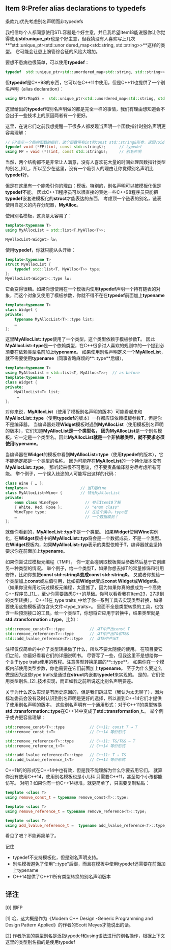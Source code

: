 ## Item 9:Prefer alias declarations to typedefs
条款九:优先考虑别名声明而非typedefs

我相信每个人都同意使用STL容器是个好主意，并且我希望Item18能说服你让你觉得使用**std:unique_ptr**也是个好主意，但我猜没有人喜欢写上几次**“std::unique_ptr<std::unor dered_map<std::string, std::string>>**这样的类型。
它可能会让患上腕管综合征的风险大增加。

要想不患病也很简单，可以使用**typedef**：
````cpp
typedef  std::unique_ptr<std::unordered_map<std::string, std::string>>  UPtrMapSS; 
````
但**typedef**是C++98的东西，它可以在C++11中使用，但是C++11也提供了一个别名声明（alias declaration）：
````cpp
using UPtrMapSS =  std::unique_ptr<std::unordered_map<std::string, std::string>>;
````
这里给出的**typedef**和别名声明做的都是完全一样的事情，我们有理由想知道会不会出于一些技术上的原因两者有一个更好。

这里，在说它们之前我想提醒一下很多人都发现当声明一个函数指针时别名声明更容易理解：
````cpp
// FP表示一个指向函数的指针，这个函数带有int和const std::string&形参，返回void
typedef void (*FP)(int, const std::string&);      // typedef
using FP = void (*)(int, const std::string&);     // 别名声明
````
当然，两个结构都不是非常让人满意，没有人喜欢花大量的时间处理函数指针类型的别名_[0]_，所以至少在这里，没有一个吸引人的理由让你觉得别名声明比**typedef**好。

但是在这里有一个能吸引你的理由：模板。特别的，别名声明可以被模板化但是**typedef**不能。
因此C++11程序员可以很直接的表达一些C++98程序员只能把**typedef**嵌套进模板化的**struct**才能表达的东西，
考虑顶一个链表的别名，链表使用自定义的内存分配器，**MyAlloc**。

使用别名模板，这真是太容易了：
````cpp
template<typename T>
using MyAllocList = std::list<T,MyAlloc<T>>;

MyAllocList<Widget> lw;
````
使用**typedef**，你就只能从头开始：
````cpp
template<typename T>                     
struct MyAllocList {                    
    typedef std::list<T, MyAlloc<T>> type;  
};                                      
MyAllocList<Widget>::type lw;         
````
它会变得很糟。如果你想使用在一个模板内使用**typedef**声明一个持有链表的对象，而这个对象又使用了模板参数，你就不得不在在**typedef**前面加上**typename**
````cpp
template<typename T> 
class Widget {                     
private:                               
    typename MyAllocList<T>::type list;    
    … 
}; 
````
这里**MyAllocList<T>::type**使用了一个类型，这个类型依赖于模板参数**T**。
因此**MyAllocList<T>::type**是一个依赖类型，在C++很多讨人喜欢的规则中的一个提到必须要在依赖类型名前加上**typename**。
如果使用别名声明定义一个**MyAllocList**，就不需要使用**typename**（同事省略麻烦的**::type**后缀），
````cpp
template<typename T> 
using MyAllocList = std::list<T, MyAlloc<T>>;  // as before
template<typename T> 
class Widget { 
private:  
    MyAllocList<T> list;                    
     …                                            
};
````
对你来说，**MyAllocList<T>**（使用了模板别名声明的版本）可能看起来和**MyAllocList<T>::type**（使用**typedef**的版本）一样都应该依赖模板参数**T**，但是你不是编译器。
当编译器处理**Widget**模板时遇到**MyAllocList<T>**（使用模板别名声明的版本），它们知道**MyAllocList<T>**是一个类型名，
因为**MyAllocList**是一个别名模板。它一定是一个类型名。因此**MyAllocList<T>**就是一个非依赖类型，就不要求必须使用**typename**。

当编译器在**Widget**的模板中看到**MyAllocList<T>::type**（使用**typedef**的版本），它不能确定那是一个类型的名称。
因为可能存在**MyAllocList**的一个特化版本没有**MyAllocList<T>::type**。
那听起来很不可思议，但不要责备编译器穷尽考虑所有可能。
举个例子，一个误入歧途的人可能写出这样的代码：
````cpp
class Wine { … };
template<>                       // 当T是Wine
class MyAllocList<Wine> {        // 特化MyAllocList
private:  
    enum class WineType            // 参见Item10了解  
    { White, Red, Rose };          // "enum class"
    WineType type;                 // 在这个类中，type是
    …                              // 一个数据成员！
};
````
就像你看到的，**MyAllocList<Wine>::typ**不是一个类型。
如果**Widget**使用**Wine**实例化，在**Widget**模板中的**MyAllocList<Wine>::typ**将会是一个数据成员，不是一个类型。
在**Widget**模板内，如果**MyAllocList<Wine>::typ**表示的类型依赖于**T**，编译器就会坚持要求你在前面加上**typename**。

如果你尝试过模板元编程（TMP）， 你一定会碰到取模板类型参数然后基于它创建另一种类型的情况。
举个例子，给一个类型**T**，如果你想去掉**T**的常量修饰和引用修饰，比如你想把**const std::string&**变成**const std::string&**。
又或者你想给一个类型加上**const**或左值引用，比如把**Widget**变成**const Widget**或**Widget&**。
（如果你没有用过玩过模板元编程，太遗憾了，因为如果你真的想成为一个高效C++程序员_[1]_，至少你需要熟悉C++的基础。你可以看看我在Item23，27提到的类型转换）。
C++11在_type traits_中给了你一系列工具去实现类型转换，如果要使用这些模板请包含头文件<type_traits>。
里面不全是类型转换的工具，也包含一些预测接口的工具。给一个类型**T**，你想将它应用于转换中，结果类型就是**std::transformation <T>::type**，比如：
````cpp
std::remove_const<T>::type           // 从T中产出const T
std::remove_reference<T>::type       // 从T中产出T&和T&&
std::add_lvalue_reference<T>::type   // 从T&中产出T
````
注释仅仅简单的中介了类型转换做了什么，所以不要太随便的使用。
在项目要它们之前，你最好看看它们的详细说明书。
尽管写了一些，但我这里不是想给你一个关于type traits使用的教程。注意类型转换尾部的**::type**。
如果你在一个模板内部使用类型参数，你也需要在它们前面加上**typename**。
至于为什么要这么做是因为这些type traits是通过在**struct**内嵌套**typedef**来实现的。
是的，它们使用类型别名_[2]_技术实现，而正如我之前所说这比别名声明要差。

关于为什么这么实现是有历史原因的，但是我们跳过它（我认为太无聊了），因为标准委员会没有及时认识到别名声明是更好的选择，所以直到C++14它们才提供了使用别名声明的版本。
这些别名声明有一个通用形式：对于C++11的类型转换**std::transformation<T>::type**在C++14中变成了**std::transformation_t.**。
举个例子或许更容易理解：
````cpp
std::remove_const<T>::type           // C++11: const T → T 
std::remove_const_t<T>               // C++14 等价形式

std::remove_reference<T>::type       // C++11: T&/T&& → T 
std::remove_reference_t<T>           // C++14 等价形式

std::add_lvalue_reference<T>::type   // C++11: T → T& 
std::add_lvalue_reference_t<T>       // C++14 等价形式
````
C++11的的形式在C++14中也有效，但是我不能理解为什么你要去用它们。
就算你没有使用C++14，使用别名模板也是小儿科
只需要C++11，甚至每个小孩都能仿写。
对吧？如果你有一份C++14标准，就更简单了，只需要复制粘贴：
````cpp
template <class T> 
using remove_const_t = typename remove_const<T>::type;

template <class T> 
using remove_reference_t = typename remove_reference<T>::type;

template <class T> 
using add_lvalue_reference_t =  typename add_lvalue_reference<T>::type; 
````
看见了吧？不能再简单了。

记住
+ typedef不支持模板化，但是别名声明支持。
+ 别名模板避免了使用"::type"后缀，而且在模板中使用typedef还需要在前面加上typename
+ C++14提供了C++11所有类型转换的别名声明版本

## 译注
[0] 即FP

[1] 哈，这大概是作为《Modern C++ Design -Generic Programming and Design Pattern Applied》的作者的Scott Meyes才能说出的话。

[2] 作者所言的类型别名是泛指typedef和using语法进行的别名操作，根据上下文这里的类型别名指的是使用typedef